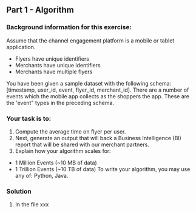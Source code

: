 ## Part 1 - Algorithm

### Background information for this exercise:
Assume that the channel engagement platform is a mobile or tablet application. 
- Flyers have unique identifiers 
- Merchants have unique identifiers
- Merchants have multiple flyers

You have been given a sample dataset with the following schema: [timestamp, user_id, event, flyer_id, merchant_id]. 
There are a number of events which the mobile app collects as the shoppers the app. These are the 'event" types in the preceding schema.


### Your task is to:
1. Compute the average time on flyer per user.
2. Next, generate an output that will back a Business Intelligence (Bl) report that will be shared with our merchant partners.
3.  Explain how your algorithm scales for:
   - 1 Million Events (~10 MB of data) 
   - 1 Trillion Events (~10 TB of data)
To write your algorithm, you may use any of: Python, Java.

### Solution
1.  In the file xxx 
